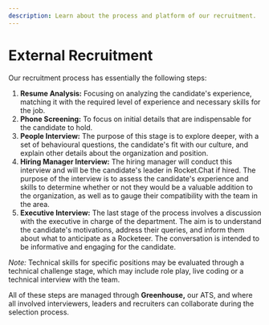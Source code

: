 ```yaml
---
description: Learn about the process and platform of our recruitment.
---
```


# External Recruitment

Our recruitment process has essentially the following steps:

1. **Resume Analysis:** Focusing on analyzing the candidate's experience, matching it with the required level of experience and necessary skills for the job.
2. **Phone Screening:** To focus on initial details that are indispensable for the candidate to hold.
3. **People Interview:** The purpose of this stage is to explore deeper, with a set of behavioural questions, the candidate's fit with our culture, and explain other details about the organization and position.
4. **Hiring Manager Interview:** The hiring manager will conduct this interview and will be the candidate's leader in Rocket.Chat if hired. The purpose of the interview is to assess the candidate's experience and skills to determine whether or not they would be a valuable addition to the organization, as well as to gauge their compatibility with the team in the area.
5. **Executive Interview:** The last stage of the process involves a discussion with the executive in charge of the department. The aim is to understand the candidate's motivations, address their queries, and inform them about what to anticipate as a Rocketeer. The conversation is intended to be informative and engaging for the candidate.

_Note:_ Technical skills for specific positions may be evaluated through a technical challenge stage, which may include role play, live coding or a technical interview with the team.

All of these steps are managed through **Greenhouse,** our ATS, and where all involved interviewers, leaders and recruiters can collaborate during the selection process.
